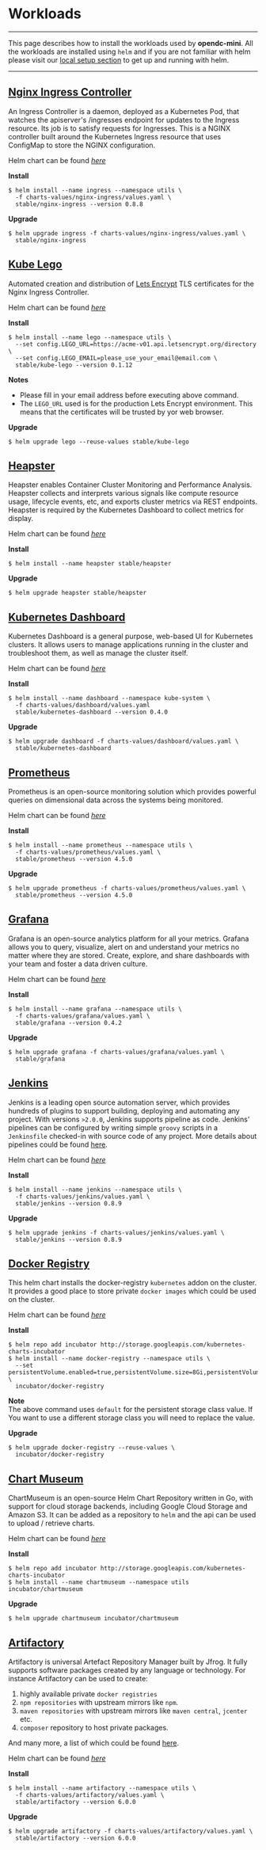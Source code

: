 # Workloads

---

This page describes how to install the workloads used by **opendc-mini**. All the workloads are installed using `helm` and if you are not familiar with helm please visit our [local setup section](https://open-datacentre.gitbooks.io/open-datacentre-mini/content/labs/local_setup.html) to get up and running with helm.

---


## [Nginx Ingress Controller](https://github.com/kubernetes/ingress-nginx)

An Ingress Controller is a daemon, deployed as a Kubernetes Pod, that watches the apiserver's /ingresses endpoint for updates to the Ingress resource. Its job is to satisfy requests for Ingresses. This is a NGINX controller built around the Kubernetes Ingress resource that uses ConfigMap to store the NGINX configuration.

Helm chart can be found *[here](https://github.com/kubernetes/charts/tree/master/stable/nginx-ingress)*

**Install**

```console
$ helm install --name ingress --namespace utils \
  -f charts-values/nginx-ingress/values.yaml \
  stable/nginx-ingress --version 0.8.8
```

**Upgrade**

```console
$ helm upgrade ingress -f charts-values/nginx-ingress/values.yaml \
  stable/nginx-ingress
```


## [Kube Lego](https://github.com/jetstack/kube-lego)

Automated creation and distribution of [Lets Encrypt](https://letsencrypt.org) TLS certificates for the Nginx Ingress Controller.

Helm chart can be found *[here](https://github.com/kubernetes/charts/tree/master/stable/kube-lego)*

**Install**

```console
$ helm install --name lego --namespace utils \
  --set config.LEGO_URL=https://acme-v01.api.letsencrypt.org/directory \
  --set config.LEGO_EMAIL=please_use_your_email@email.com \
  stable/kube-lego --version 0.1.12
```

**Notes**<br/>
* Please fill in your email address before executing above command.
* The `LEGO_URL` used is for the production Lets Encrypt environment.  This means that the certificates will be trusted by yor web browser.


**Upgrade**

```console
$ helm upgrade lego --reuse-values stable/kube-lego
```


## [Heapster](https://github.com/kubernetes/heapster)

Heapster enables Container Cluster Monitoring and Performance Analysis. Heapster collects and interprets various signals like compute resource usage, lifecycle events, etc, and exports cluster metrics via REST endpoints. Heapster is required by the Kubernetes Dashboard to collect metrics for display.

Helm chart can be found *[here](https://github.com/kubernetes/charts/tree/master/stable/heapster)*

**Install**

```console
$ helm install --name heapster stable/heapster
```

**Upgrade**

```console
$ helm upgrade heapster stable/heapster
```


## [Kubernetes Dashboard](https://github.com/kubernetes/dashboard)

Kubernetes Dashboard is a general purpose, web-based UI for Kubernetes clusters. It allows users to manage applications running in the cluster and troubleshoot them, as well as manage the cluster itself.

Helm chart can be found *[here](https://github.com/kubernetes/charts/tree/master/stable/kubernetes-dashboard)* 

**Install**

```console
$ helm install --name dashboard --namespace kube-system \
  -f charts-values/dashboard/values.yaml 
  stable/kubernetes-dashboard --version 0.4.0
```

**Upgrade**

```console
$ helm upgrade dashboard -f charts-values/dashboard/values.yaml \
  stable/kubernetes-dashboard
```


## [Prometheus](https://prometheus.io/)

Prometheus is an open-source monitoring solution which provides powerful queries on dimensional data across the systems being monitored. 

Helm chart can be found *[here](https://github.com/kubernetes/charts/tree/master/stable/prometheus)*

**Install**

```console
$ helm install --name prometheus --namespace utils \
  -f charts-values/prometheus/values.yaml \
  stable/prometheus --version 4.5.0
```

**Upgrade**

```console
$ helm upgrade prometheus -f charts-values/prometheus/values.yaml \
  stable/prometheus --version 4.5.0
```


## [Grafana](https://grafana.com/)

Grafana is an open-source analytics platform for all your metrics. Grafana allows you to query, visualize, alert on and understand your metrics no matter where they are stored. Create, explore, and share dashboards with your team and foster a data driven culture.

Helm chart can be found *[here](https://github.com/kubernetes/charts/tree/master/stable/grafana)*

**Install**

```console
$ helm install --name grafana --namespace utils \
  -f charts-values/grafana/values.yaml \
  stable/grafana --version 0.4.2
```

**Upgrade**

```console
$ helm upgrade grafana -f charts-values/grafana/values.yaml \
  stable/grafana
```


## [Jenkins](https://jenkins.io/)

Jenkins is a leading open source automation server, which provides hundreds of plugins to support building, deploying and automating any project. With versions `>2.0.0`, Jenkins supports pipeline as code. Jenkins' pipelines can be configured by writing simple `groovy` scripts in a `Jenkinsfile` checked-in with source code of any project. More details about pipelines could be found [here](https://jenkins.io/doc/book/pipeline/).

Helm chart can be found *[here](https://github.com/kubernetes/charts/tree/master/stable/jenkins)*

**Install**

```console
$ helm install --name jenkins --namespace utils \
  -f charts-values/jenkins/values.yaml \
  stable/jenkins --version 0.8.9
```

**Upgrade**

```console
$ helm upgrade jenkins -f charts-values/jenkins/values.yaml \
  stable/jenkins --version 0.8.9
```


## [Docker Registry](https://github.com/kubernetes/kubernetes/tree/master/cluster/addons/registry)

This helm chart installs the docker-registry `kubernetes` addon on the cluster. It provides a good place to store private `docker images` which could be used on the cluster.

Helm chart can be found *[here](https://github.com/kubernetes/charts/tree/master/incubator/docker-registry)*

**Install**

```console
$ helm repo add incubator http://storage.googleapis.com/kubernetes-charts-incubator
$ helm install --name docker-registry --namespace utils \
  --set persistentVolume.enabled=true,persistentVolume.size=8Gi,persistentVolume.storageClass=default \
  incubator/docker-registry
```

**Note**<br/>
The above command uses `default` for the persistent storage class value.  If You want to use a different storage class you will need to replace the value.

**Upgrade**

```console
$ helm upgrade docker-registry --reuse-values \
  incubator/docker-registry
```


## [Chart Museum](https://github.com/chartmuseum/chartmuseum)

ChartMuseum is an open-source Helm Chart Repository written in Go, with support for cloud storage backends, including Google Cloud Storage and Amazon S3. It can be added as a repository to `helm`  and the api can be used to upload / retrieve charts.

Helm chart can be found *[here](https://github.com/kubernetes/charts/tree/master/incubator/chartmuseum)*

**Install**

```console
$ helm repo add incubator http://storage.googleapis.com/kubernetes-charts-incubator
$ helm install --name chartmuseum --namespace utils incubator/chartmuseum
```

**Upgrade**

```console
$ helm upgrade chartmuseum incubator/chartmuseum
```

## [Artifactory](https://www.jfrog.com/artifactory/)

Artifactory is universal Artefact Repository Manager built by Jfrog. It fully supports software packages created by any language or technology. For instance Artifactory can be used to create:

1. highly available private `docker registries`
1. `npm repositories` with upstream mirrors like `npm`.
1. `maven repositories` with upstream mirrors like `maven central`, `jcenter` etc.
1. `composer` repository to host private packages.

And many more, a list of which could be found [here](https://www.jfrog.com/artifactory/features/).

Helm chart can be found *[here](https://github.com/kubernetes/charts/tree/master/stable/artifactory)*

**Install**

```console
$ helm install --name artifactory --namespace utils \
  -f charts-values/artifactory/values.yaml \
  stable/artifactory --version 6.0.0
```

**Upgrade**

```console
$ helm upgrade artifactory -f charts-values/artifactory/values.yaml \
  stable/artifactory --version 6.0.0
```

